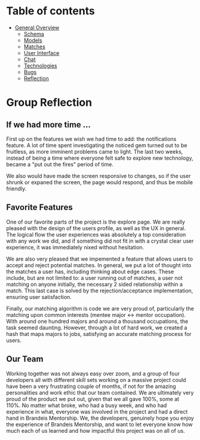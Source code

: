 # Table of contents

* [General Overview](overview.md)
  * [Schema](schema.md)
  * [Models](models.md)
  * [Matches](matches.md)
  * [User Interface](ui.md)
  * [Chat](chat.md)
  * [Technologies](technologies.md)
  * [Bugs](bugs.md)
  * [Reflection](reflection.md)

# Group Reflection

## If we had more time ... 

First up on the features we wish we had time to add: the notifications feature. A lot of time spent investigating the noticed gem turned out to be fruitless, as more imminent problems came to light. The last two weeks, instead of being a time where everyone felt safe to explore new technology, became a "put out the fires" period of time.

We also would have made the screen responsive to changes, so if the user shrunk or expaned the screen, the page would respond, and thus be mobile friendly. 

## Favorite Features

One of our favorite parts of the project is the explore page. We are really pleased with the design of the users profile, as well as the UX in general. The logical flow the user experiences was absolutely a top consideration with any work we did, and if something did not fit in with a crystal clear user experience, it was immediately nixed without hesitation. 

We are also very pleased that we impemented a feature that allows users to accept and reject potential matches. In general, we put a lot of thought into the matches a user has, including thinking about edge cases. These include, but are not limited to: a user running out of matches, a user not matching on anyone initially, the necessary 2 sided relationship within a match. This last case is solved by the rejection/acceptance implementation, ensuring user satisfaction. 

Finally, our matching algorithm is code we are very proud of, particularly the matching upon common interests (mentee major <-> mentor occupation). With around one hundred majors and around a thousand occupations, the task seemed daunting. However, through a lot of hard work, we created a hash that maps majors to jobs, satisfying an accurate matching process for users.

## Our Team 

Working together was not always easy over zoom, and a group of four developers all with different skill sets working on a massive project could have been a very frustrating couple of months, if not for the amazing personalities and work ethic that our team contained. We are ultimately very proud of the product we put out, given that we all gave 100%, some at 110%. No matter what broke, who had a busy week, and who had experience in what, everyone was involved in the project and had a direct hand in Brandeis Mentorship. We, the developers, genuinely hope you enjoy the experience of Brandeis Mentorship, and want to let everyone know how much each of us learned and how impactful this project was on all of us.
